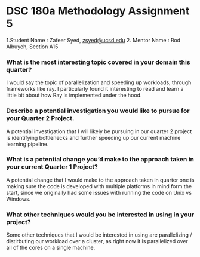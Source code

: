 # DSC 180a Methodology Assignment 5

1.Student Name :  Zafeer Syed, zsyed@ucsd.edu
2. Mentor Name : Rod Albuyeh, Section A15


### What is the most interesting topic covered in your domain this quarter?
I would say the topic of parallelization and speeding up workloads, through frameworks like ray. I particularly found it interesting to read and learn a little bit about how Ray is implemented under the hood.

### Describe a potential investigation you would like to pursue for your Quarter 2 Project.

A potential investigation that I will likely be pursuing in our quarter 2 project is identifying bottlenecks and further speeding up our current machine learning pipeline. 


### What is a potential change you’d make to the approach taken in your current Quarter 1 Project?

A potential change that I would make to the approach taken in quarter one is making sure the code is developed with multiple platforms in mind form the start, since we originally had some issues with running the code on Unix vs Windows.


### What other techniques would you be interested in using in your project?

Some other techniques that I would be interested in using are parallelizing / distirbuting our workload over a cluster, as right now it is parallelized over all of the cores on a single machine. 
